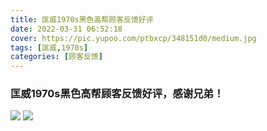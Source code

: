 ```yaml
---
title: 匡威1970s黑色高帮顾客反馈好评
date: 2022-03-31 06:52:18
cover: https://pic.yupoo.com/ptbxcp/348151d0/medium.jpg
tags: [匡威,1970s]
categories: [顾客反馈]
---
```


###  匡威1970s黑色高帮顾客反馈好评，感谢兄弟！
![](https://pic.yupoo.com/ptbxcp/a4a1d3c2/b17e85d7.jpg)
![](https://pic.yupoo.com/ptbxcp/348151d0/2103dd44.jpg)
